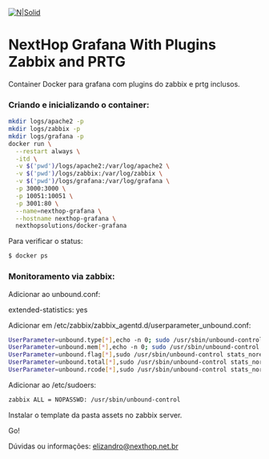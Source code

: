
[![N|Solid](http://www.nexthop.net.br/static/images/logo.png)](http://www.nexthop.net.br)

# NextHop Grafana With Plugins Zabbix and PRTG 

Container Docker para grafana com plugins do zabbix e prtg inclusos.



### Criando e inicializando o container:


```sh
mkdir logs/apache2 -p
mkdir logs/zabbix -p
mkdir logs/grafana -p
docker run \
  --restart always \
  -itd \
  -v $('pwd')/logs/apache2:/var/log/apache2 \
  -v $('pwd')/logs/zabbix:/var/log/zabbix \
  -v $('pwd')/logs/grafana:/var/log/grafana \
  -p 3000:3000 \
  -p 10051:10051 \
  -p 3001:80 \
  --name=nexthop-grafana \
  --hostname nexthop-grafana \
  nexthopsolutions/docker-grafana
```


Para verificar o status:

```sh
$ docker ps
```
 
### Monitoramento via zabbix:


Adicionar ao unbound.conf:

extended-statistics: yes

Adicionar em /etc/zabbix/zabbix_agentd.d/userparameter_unbound.conf:

```sh
UserParameter=unbound.type[*],echo -n 0; sudo /usr/sbin/unbound-control stats_noreset | grep num.query.type.$1= | cut -d= -f2
UserParameter=unbound.mem[*],echo -n 0; sudo /usr/sbin/unbound-control stats_noreset | grep mem.$1= | cut -d= -f2
UserParameter=unbound.flag[*],sudo /usr/sbin/unbound-control stats_noreset | grep num.query.$1= | cut -d= -f2
UserParameter=unbound.total[*],sudo /usr/sbin/unbound-control stats_noreset | grep total.num.$1= | cut -d= -f2
UserParameter=unbound.rcode[*],sudo /usr/sbin/unbound-control stats_noreset | grep num.answer.rcode.$1= | cut -d= -f2
```

Adicionar ao /etc/sudoers:


```sh
zabbix ALL = NOPASSWD: /usr/sbin/unbound-control
```


Instalar o template da pasta assets no zabbix server.

Go! 


Dúvidas ou informações: <elizandro@nexthop.net.br>

